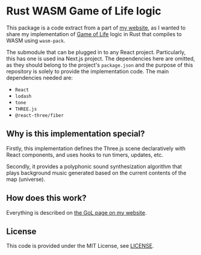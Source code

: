 # Rust WASM Game of Life logic

This package is a code extract from a part of [my website](https://artus9033.now.sh), as I wanted to share my implementation of [Game of Life](https://en.wikipedia.org/wiki/Conway%27s_Game_of_Life) logic in Rust that compiles to WASM using `wasm-pack`.

The submodule that can be plugged in to any React project. Particularly, this has one is used ina Next.js project. The dependencies here are omitted, as they should belong to the project's `package.json` and the purpose of this repository is solely to provide the implementation code. The main dependencies needed are:

-   `React`
-   `lodash`
-   `tone`
-   `THREE.js`
-   `@react-three/fiber`

## Why is this implementation special?

Firstly, this implementation defines the Three.js scene declaratively with React components, and uses hooks to run timers, updates, etc.

Secondly, it provides a polyphonic sound synthesization algorithm that plays background music generated based on the current contents of the map (universe).

## How does this work?

Everything is described on [the GoL page on my website](https://artus9033.now.sh/game-of-life).

## License

This code is provided under the MIT License, see [LICENSE](./LICENSE).

